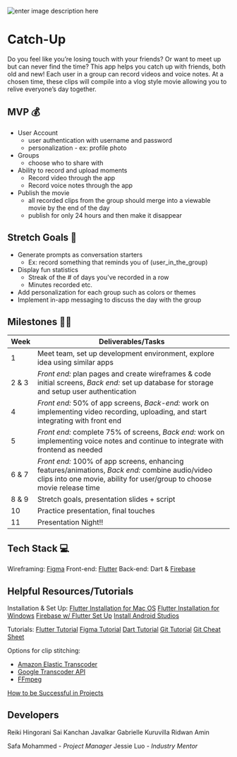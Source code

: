 
![enter image description here](https://media.giphy.com/media/WOIGpnJ3ye445BUQl4/giphy.gif)

# Catch-Up

Do you feel like you’re losing touch with your friends? Or want to meet up but can never find the time? This app helps you catch up with friends, both old and new! Each user in a group can record videos and voice notes. At a chosen time, these clips will compile into a vlog style movie allowing you to relive everyone’s day together.
 

## MVP 💰

 -  User Account
	 - user authentication with username and password
	 - personalization - ex: profile photo
 - Groups
	 - choose who to share with 
 -   Ability to record and upload moments
	 - Record video through the app
	 - Record voice notes through the app
 - Publish the movie
	 - all recorded clips from the group should merge into a viewable movie by the end of the day
	 - publish for only 24 hours and then make it disappear

## Stretch Goals 🙆
- Generate prompts as conversation starters 
	- Ex: record something that reminds you of (user_in_the_group)
- Display fun statistics 
	- Streak of the # of days you've recorded in a row 
	- Minutes recorded etc.
-   Add personalization for each group such as colors or themes
-   Implement in-app messaging to discuss the day with the group


## Milestones 🏃‍♂️
|Week| Deliverables/Tasks |
|--|--|
| 1 | Meet team, set up development environment, explore idea using similar apps |
| 2 & 3 | *Front end:* plan pages and create wireframes & code initial screens,  *Back end:* set up database for storage and setup user authentication
| 4 |*Front end:* 50% of app screens, *Back-end:* work on implementing video recording, uploading, and start integrating with front end|
| 5 | *Front end:* complete 75% of screens, *Back end:* work on implementing voice notes and continue to integrate with frontend as needed | 
| 6 & 7 | *Front end:* 100% of app screens, enhancing features/animations, *Back end:* combine audio/video clips into one movie, ability for user/group to choose movie release time |
| 8 & 9 | Stretch goals, presentation slides + script|
| 10 | Practice presentation, final touches|
| 11 | Presentation Night!!|

## Tech Stack 💻
Wireframing: [Figma](https://www.figma.com/)
Front-end: [Flutter](https://docs.flutter.dev/get-started/install)
Back-end: Dart & [Firebase](https://firebase.google.com/)

## Helpful Resources/Tutorials 
Installation & Set Up:
[Flutter Installation for Mac OS](https://www.youtube.com/watch?v=fzAg7lOWqVE)
[Flutter Installation for Windows](https://www.youtube.com/watch?v=fDnqXmLSqtg)
[Firebase w/ Flutter Set Up](https://www.youtube.com/watch?v=EXp0gq9kGxI&t=15s)
[Install Android Studios](https://developer.android.com/studio/install?gclid=CjwKCAiAuOieBhAIEiwAgjCvcjwYSPTJuW9nn167xix8BzL8KzlDuCIwczz-JaqpBWLl1LyPWHwV1xoCWf0QAvD_BwE&gclsrc=aw.ds#mac)

Tutorials:
[Flutter Tutorial](https://www.youtube.com/playlist?list=PL4cUxeGkcC9jLYyp2Aoh6hcWuxFDX6PBJ)
[Figma Tutorial](https://www.youtube.com/watch?v=FTFaQWZBqQ8)
[Dart Tutorial](https://www.youtube.com/watch?v=veMhOYRib9o&t=812s)
[Git Tutorial](https://www.youtube.com/watch?v=USjZcfj8yxE)
[Git Cheat Sheet](https://education.github.com/git-cheat-sheet-education.pdf)

Options for clip stitching:
 - [Amazon Elastic Transcoder](https://docs.aws.amazon.com/elastictranscoder/latest/developerguide/clip-stitching.html)
 - [Google Transcoder API](https://pub.dev/packages/googleapis)
 - [FFmpeg](https://shotstack.io/learn/use-ffmpeg-to-concatenate-video/)

[How to be Successful in Projects](https://docs.google.com/document/d/18Zi3DrKG5e6g5Bojr8iqxIu6VIGl86YBSFlsnJnlM88/edit)

## Developers 
Reiki Hingorani 
Sai Kanchan Javalkar
Gabrielle Kuruvilla
Ridwan Amin

Safa Mohammed - *Project Manager*
Jessie Luo - *Industry Mentor*
